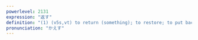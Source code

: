 ```yaml
---
powerlevel: 2131
expression: "返す"
definition: "(1) (v5s,vt) to return (something); to restore; to put back (esp. 返す) (2) (v5s,vt) to turn over; to turn upside down; to overturn (3) (v5s,vt) to pay back; to retaliate; to reciprocate (esp. 返す) (4) (v5s,vt) to respond (with); to retort; to reply; to say back (5) (aux-v,v5s) to do ... back (e.g. speak back, throw back) (after the -masu stem of a verb) (6) (aux-v,v5s) to do again; to do repeatedly (after the -masu stem of a verb)"
pronunciation: "かえす"
---
```

